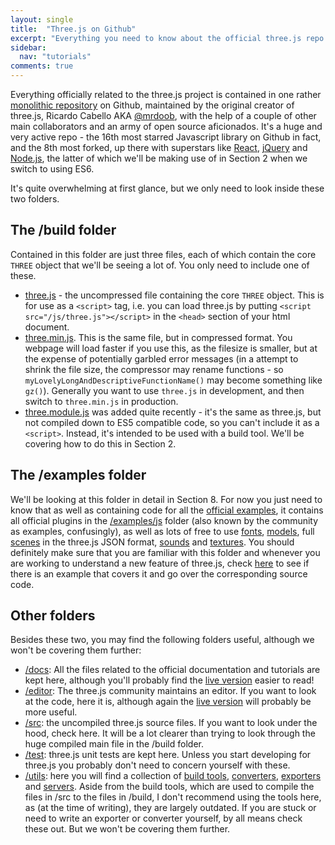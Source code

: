 ```yaml
---
layout: single
title:  "Three.js on Github"
excerpt: "Everything you need to know about the official three.js repo on github"
sidebar:
  nav: "tutorials"
comments: true
---
```


Everything officially related to the three.js project is contained in one rather [monolithic repository](https://github.com/mrdoob/three.js) on Github, maintained by the original creator of three.js, Ricardo Cabello AKA [@mrdoob](https://twitter.com/mrdoob), with the help of a couple of other main collaborators and an army of open source aficionados. It's a huge and very active repo - the 16th most starred Javascript library on Github in fact, and the 8th most forked, up there with superstars like [React](https://facebook.github.io/react/), [jQuery](https://jquery.com/) and [Node.js](https://nodejs.org/en/), the latter of which we'll be making use of in Section 2 when we switch to using ES6. 

It's quite overwhelming at first glance, but we only need to look inside these two folders.

## The /build folder
Contained in this folder are just three files, each of which contain the core `THREE` object that we'll be seeing a lot of. You only need to include one of these. 

* [three.js](https://github.com/mrdoob/three.js/blob/dev/build/three.js) - the uncompressed file containing the core `THREE` object. This is for use as a `<script>` tag, i.e. you can load three.js by putting `<script src="/js/three.js"></script>` in the `<head>` section of your html document. 
* [three.min.js](https://github.com/mrdoob/three.js/blob/dev/build/three.min.js). This is the same file, but in compressed format. You webpage will load faster if you use this, as the filesize is smaller, but at the expense of potentially garbled error messages (in a attempt to shrink the file size, the compressor may rename functions - so `myLovelyLongAndDescriptiveFunctionName()` may become something like `gz()`). Generally you want to use `three.js` in development, and then switch to `three.min.js` in production. 
* [three.module.js](https://github.com/mrdoob/three.js/blob/dev/build/three.module.js) was added quite recently - it's the same as three.js, but not compiled down to ES5 compatible code, so you can't include it as a `<script>`. Instead, it's intended to be used with a build tool. We'll be covering how to do this in Section 2. 

## The /examples folder
We'll be looking at this folder in detail in Section 8. For now you just need to know that as well as containing code for all the [official examples](https://threejs.org/examples/), it contains all official plugins in the [/examples/js](https://github.com/mrdoob/three.js/tree/master/examples/js) folder (also known by the community as examples, confusingly), as well as lots of free to use [fonts](https://github.com/mrdoob/three.js/tree/master/examples/fonts/), [models](https://github.com/mrdoob/three.js/tree/master/examples/models/), full [scenes](https://github.com/mrdoob/three.js/tree/master/examples/scenes/) in the three.js JSON format, [sounds](https://github.com/mrdoob/three.js/tree/master/examples/sounds/) and [textures](https://github.com/mrdoob/three.js/tree/master/examples/textures/). You should definitely make sure that you are familiar with this folder and whenever you are working to understand a new feature of three.js, check [here](https://threejs.org/examples/) to see if there is an example that covers it and go over the corresponding source code. 

## Other folders
Besides these two, you may find the following folders useful, although we won't be covering them further:

* [/docs](https://github.com/mrdoob/three.js/tree/dev/docs): All the files related to the official documentation and tutorials are kept here, although you'll probably find the [live version](https://threejs.org/docs/) easier to read!
* [/editor](https://github.com/mrdoob/three.js/tree/dev/editor/): The three.js community maintains an editor. If you want to look at the code, here it is, although again the [live version](https://threejs.org/editor/) will probably be more useful.
* [/src](https://github.com/mrdoob/three.js/tree/dev/src/): the uncompiled three.js source files. If you want to look under the hood, check here. It will be a lot clearer than trying to look through the huge compiled main file in the /build folder.
* [/test](https://github.com/mrdoob/three.js/tree/dev/test/): three.js unit tests are kept here. Unless you start developing for three.js you probably don't need to concern yourself with these.
* [/utils](https://github.com/mrdoob/three.js/tree/dev/utils/): here you will find a collection of [build tools](https://github.com/mrdoob/three.js/tree/dev/utils/build/), [converters](https://github.com/mrdoob/three.js/tree/dev/utils/converters/), [exporters](https://github.com/mrdoob/three.js/tree/dev/utils/exporters/) and [servers](https://github.com/mrdoob/three.js/tree/dev/utils/servers/). Aside from the build tools, which are used to compile the files in /src to the files in /build, I don't recommend using the tools here, as (at the time of writing), they are largely outdated. If you are stuck or need to write an exporter or converter yourself, by all means check these out. But we won't be covering them further. 